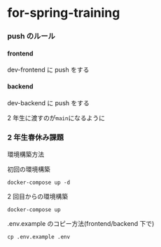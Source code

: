 # for-spring-training

### push のルール

#### frontend

dev-frontend に push をする

#### backend

dev-backend に push をする

2 年生に渡すのが`main`になるように

### 2 年生春休み課題

環境構築方法

初回の環境構築

```
docker-compose up -d
```

2 回目からの環境構築

```
docker-compose up
```

.env.example のコピー方法(frontend/backend 下で)

```
cp .env.example .env
```
